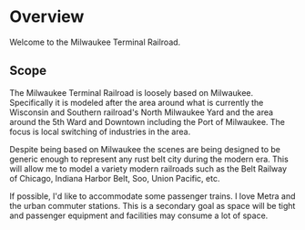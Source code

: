 # Overview
Welcome to the Milwaukee Terminal Railroad.

## Scope
The Milwaukee Terminal Railroad is loosely based on Milwaukee.  Specifically it is modeled after the area around what is currently the Wisconsin and Southern railroad's North Milwaukee Yard and the area around the 5th Ward and Downtown including the Port of Milwaukee.  The focus is local switching of industries in the area.

Despite being based on Milwaukee the scenes are being designed to be generic enough to represent any rust belt city during the modern era.  This will allow me to model a variety modern railroads such as the Belt Railway of Chicago, Indiana Harbor Belt, Soo, Union Pacific, etc.

If possible, I'd like to accommodate some passenger trains.  I love Metra and the urban commuter stations.  This is a secondary goal as space will be tight and passenger equipment and facilities may consume a lot of space.
